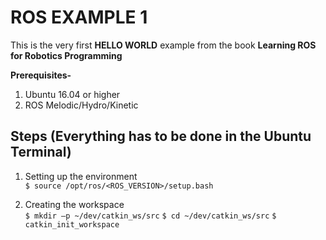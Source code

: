 # ROS EXAMPLE 1
This is the very first **HELLO WORLD** example from the book **Learning ROS for Robotics Programming**

**Prerequisites-**
   1) Ubuntu 16.04 or higher 
   2) ROS Melodic/Hydro/Kinetic
   
## Steps (Everything has to be done in the Ubuntu Terminal)
  1) Setting up the environment <br/>
      `$ source /opt/ros/<ROS_VERSION>/setup.bash`
      
  2) Creating the workspace <br/>
      `$ mkdir –p ~/dev/catkin_ws/src`
      `$ cd ~/dev/catkin_ws/src`
      `$ catkin_init_workspace`
